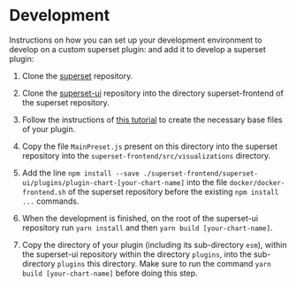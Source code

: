 # Development

Instructions on how you can set up your development environment to develop on a custom superset plugin: and add it to develop a superset plugin:

1. Clone the [superset](https://github.com/apache/superset) repository.

2. Clone the [superset-ui](https://github.com/apache-superset/superset-ui) repository into the directory superset-frontend of the superset repository.

1. Follow the instructions of [this tutorial](https://superset.apache.org/docs/installation/building-custom-viz-plugins) to create the necessary base files of your plugin.

2. Copy the file `MainPreset.js` present on this directory into the superset repository into the `superset-frontend/src/visualizations` directory.

3. Add the line `npm install --save ./superset-frontend/superset-ui/plugins/plugin-chart-[your-chart-name]` into the file `docker/docker-frontend.sh` of the superset repository before the existing `npm install ...` commands.

4. When the development is finished, on the root of the superset-ui repository run `yarn install` and then `yarn build [your-chart-name]`.

5. Copy the directory of your plugin (including its sub-directory `esm`), within the superset-ui repository within the directory `plugins`, into the sub-directory `plugins` this directory. Make sure to run the command `yarn build [your-chart-name]` before doing this step.
